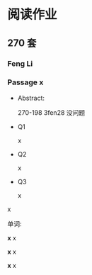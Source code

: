 # 阅读作业

## 270 套

### Feng Li

### Passage x

- Abstract:

  270-198 3fen28 没问题

  

  

- Q1

  x

- Q2

  x

- Q3

  x

x

单词:

**x** x

**x** x

**x** x